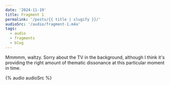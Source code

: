 ```yaml
---
date: '2024-11-19'
title: Fragment 1
permalink: '/posts/{{ title | slugify }}/'
audioSrc: '/audio/fragment-1.m4a'
tags:
  - audio
  - fragments
  - blog
---
```


Mmmmm, waltzy. Sorry about the TV in the background, although I think it's providing the right amount of thematic
dissonance at this particular moment in time.

<!-- split -->

{% audio audioSrc %}
